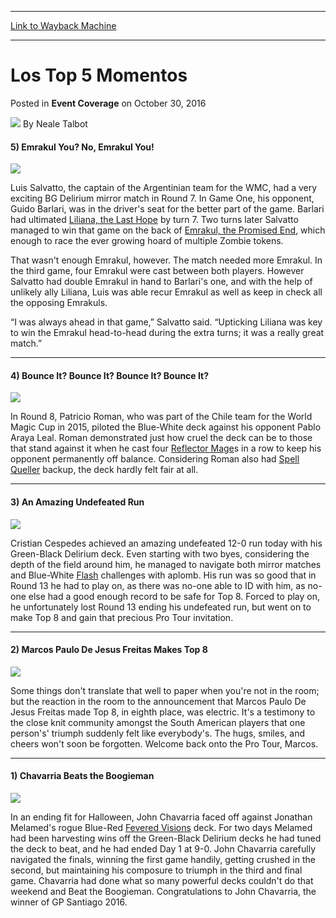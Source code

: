
---
[Link to Wayback Machine](https://web.archive.org/web/20161101123454/http://magic.wizards.com/en/events/coverage/gpsan16/los-top-5-momentos-2016-10-30)

[_metadata_:author]:- "Neale Talbot"
[_metadata_:description]:- "5) Emrakul You? No, Emrakul You!&#13; &#13;"
[_metadata_:generator]:- "Drupal 7 (http://drupal.org)"
[_metadata_:node]:- "1086211"
[_metadata_:publish_date]:- "2016-10-30"
[_metadata_:source]:- "div-main-content"
[_metadata_:title]:- "Los Top 5 Momentos"
[_metadata_:wayback_capture_timestamp]:- "2016-11-01 12:34:54"
[_metadata_:wayback_raw_url]:- "https://web.archive.org/web/20161101123454id_/http://magic.wizards.com/en/events/coverage/gpsan16/los-top-5-momentos-2016-10-30"
[_metadata_:wayback_url]:- "http://magic.wizards.com/en/events/coverage/gpsan16/los-top-5-momentos-2016-10-30"
---


Los Top 5 Momentos
==================



 Posted in **Event Coverage**
 on October 30, 2016 






![](https://media.magic.wizards.com/styles/auth_small/public/images/person/Neale.jpg)
By Neale Talbot











#### **5) Emrakul You? No, Emrakul You!**


**![](https://media.wizards.com/2016/events/gpsan16/u_R7_Luis_Salvatto.jpg)**


Luis Salvatto, the captain of the Argentinian team for the WMC, had a very exciting BG Delirium mirror match in Round 7. In Game One, his opponent, Guido Barlari, was in the driver's seat for the better part of the game. Barlari had ultimated [Liliana, the Last Hope](http://gatherer.wizards.com/Pages/Card/Details.aspx?name=Liliana%2C+the+Last+Hope) by turn 7. Two turns later Salvatto managed to win that game on the back of [Emrakul, the Promised End](http://gatherer.wizards.com/Pages/Card/Details.aspx?name=Emrakul%2C+the+Promised+End), which enough to race the ever growing hoard of multiple Zombie tokens.  
  

That wasn't enough Emrakul, however. The match needed more Emrakul. In the third game, four Emrakul were cast between both players. However Salvatto had double Emrakul in hand to Barlari's one, and with the help of unlikely ally Liliana, Luis was able recur Emrakul as well as keep in check all the opposing Emrakuls.


“I was always ahead in that game,” Salvatto said. “Upticking Liliana was key to win the Emrakul head-to-head during the extra turns; it was a really great match.”




---

#### **4) Bounce It? Bounce It? Bounce It? Bounce It?**


**![](https://media.wizards.com/2016/events/gpsan16/u_R8_Patricio-Roman.jpg)**


In Round 8, Patricio Roman, who was part of the Chile team for the World Magic Cup in 2015, piloted the Blue-White deck against his opponent Pablo Araya Leal. Roman demonstrated just how cruel the deck can be to those that stand against it when he cast four [Reflector Mage](http://gatherer.wizards.com/Pages/Card/Details.aspx?name=Reflector+Mage)s in a row to keep his opponent permanently off balance. Considering Roman also had [Spell Queller](http://gatherer.wizards.com/Pages/Card/Details.aspx?name=Spell+Queller) backup, the deck hardly felt fair at all.




---

#### **3) An Amazing Undefeated Run**


**![](https://media.wizards.com/2016/events/gpsan16/u_R12_Cristian_Cespedes.jpg)**


Cristian Cespedes achieved an amazing undefeated 12-0 run today with his Green-Black Delirium deck. Even starting with two byes, considering the depth of the field around him, he managed to navigate both mirror matches and Blue-White [Flash](http://gatherer.wizards.com/Pages/Card/Details.aspx?name=Flash) challenges with aplomb. His run was so good that in Round 13 he had to play on, as there was no-one able to ID with him, as no-one else had a good enough record to be safe for Top 8. Forced to play on, he unfortunately lost Round 13 ending his undefeated run, but went on to make Top 8 and gain that precious Pro Tour invitation.




---

#### **2) Marcos Paulo De Jesus Freitas Makes Top 8**


**![](https://media.wizards.com/2016/events/gpsan16/u_Marcos-Paulo-De-Jesus-Freitas.jpg)**


Some things don't translate that well to paper when you're not in the room; but the reaction in the room to the announcement that Marcos Paulo De Jesus Freitas made Top 8, in eighth place, was electric. It's a testimony to the close knit community amongst the South American players that one person's' triumph suddenly felt like everybody's. The hugs, smiles, and cheers won't soon be forgotten. Welcome back onto the Pro Tour, Marcos.




---

#### **1) Chavarria Beats the Boogieman**


![](https://media.wizards.com/2016/events/gpsan16/u_Finals_Thumbs_Up.jpg)


In an ending fit for Halloween, John Chavarria faced off against Jonathan Melamed's rogue Blue-Red [Fevered Visions](http://gatherer.wizards.com/Pages/Card/Details.aspx?name=Fevered+Visions) deck. For two days Melamed had been harvesting wins off the Green-Black Delirium decks he had tuned the deck to beat, and he had ended Day 1 at 9-0. John Chavarria carefully navigated the finals, winning the first game handily, getting crushed in the second, but maintaining his composure to triumph in the third and final game. Chavarria had done what so many powerful decks couldn't do that weekend and Beat the Boogieman. Congratulations to John Chavarria, the winner of GP Santiago 2016.







